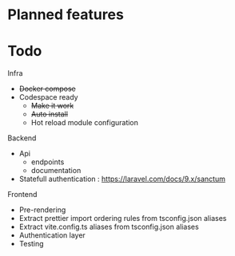 # Planned features

# Todo

Infra

- ~~Docker compose~~
- Codespace ready
  - ~~Make it work~~
  - ~~Auto install~~
  - Hot reload module configuration

Backend

- Api
  - endpoints
  - documentation
- Statefull authentication : https://laravel.com/docs/9.x/sanctum

Frontend

- Pre-rendering
- Extract prettier import ordering rules from tsconfig.json aliases
- Extract vite.config.ts aliases from tsconfig.json aliases
- Authentication layer
- Testing
